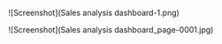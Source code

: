 
![Screenshot](Sales analysis dashboard-1.png)

![Screenshot](Sales analysis dashboard_page-0001.jpg)

